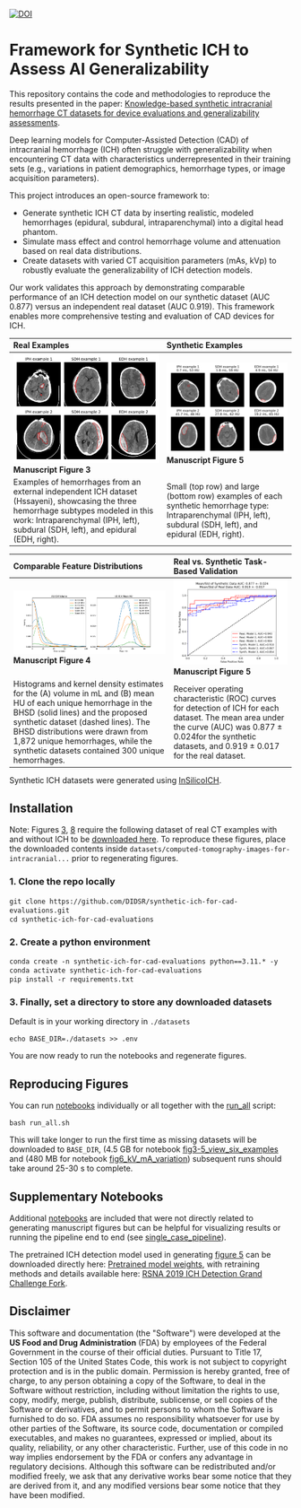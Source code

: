 [![DOI](https://zenodo.org/badge/DOI/10.5281/zenodo.15602167.svg)](https://doi.org/10.5281/zenodo.15602167)

# Framework for Synthetic ICH to Assess AI Generalizability

This repository contains the code and methodologies to reproduce the results presented in the paper: [Knowledge-based synthetic intracranial hemorrhage CT datasets for device evaluations and generalizability assessments](https://zenodo.org/records/15602167/files/PREPRINT%20June5%20Synthetic%20ICH%20for%20CAD%20Evaluations.pdf?download=1).

Deep learning models for Computer-Assisted Detection (CAD) of intracranial hemorrhage (ICH) often struggle with generalizability when encountering CT data with characteristics underrepresented in their training sets (e.g., variations in patient demographics, hemorrhage types, or image acquisition parameters).

This project introduces an open-source framework to:

- Generate synthetic ICH CT data by inserting realistic, modeled hemorrhages (epidural, subdural, intraparenchymal) into a digital head phantom.
- Simulate mass effect and control hemorrhage volume and attenuation based on real data distributions.
- Create datasets with varied CT acquisition parameters (mAs, kVp) to robustly evaluate the generalizability of ICH detection models.

Our work validates this approach by demonstrating comparable performance of an ICH detection model on our synthetic dataset (AUC 0.877) versus an independent real dataset (AUC 0.919). This framework enables more comprehensive testing and evaluation of CAD devices for ICH.

| Real Examples                                                  | Synthetic Examples                                                  |
| :------------------------------------------------------------- | :------------------------------------------------------------------ |
| ![real ich](manuscript_figures/Figure3.png) <br> **Manuscript Figure 3** | ![synthetic ich](manuscript_figures/Figure5.png) <br> **Manuscript Figure 5** |
| Examples of hemorrhages from an external independent ICH dataset (Hssayeni), showcasing the three hemorrhage subtypes modeled in this work: Intraparenchymal (IPH, left), subdural (SDH, left), and epidural (EDH, right). |  Small (top row) and large (bottom row) examples of each synthetic hemorrhage type: Intraparenchymal (IPH, left), subdural (SDH, left), and epidural (EDH, right).                                   |

| Comparable Feature Distributions                                  | Real vs. Synthetic Task-Based Validation                            |
| :------------------------------------------------------------- | :------------------------------------------------------------------ |
| ![real ich](manuscript_figures/Figure4.png) <br> **Manuscript Figure 4** | ![Task-Based Validation](manuscript_figures/Figure7.png) <br> **Manuscript Figure 5** |
|  Histograms and kernel density estimates for the (A) volume in mL and (B) mean HU of each unique hemorrhage in the BHSD (solid lines) and the proposed synthetic dataset (dashed lines). The BHSD distributions were drawn from 1,872 unique hemorrhages, while the synthetic datasets contained 300 unique hemorrhages. |  Receiver operating characteristic (ROC) curves for detection of ICH for each dataset. The mean area under the curve (AUC) was 0.877 ± 0.024for the synthetic datasets, and 0.919 ± 0.017 for the real dataset. |

Synthetic ICH datasets were generated using [InSilicoICH](https://github.com/DIDSR/InSilicoICH).

## Installation

Note: Figures [3](manuscript_figures/Figure3.png), [8](manuscript_figures/Figure8.png) require the following dataset of real CT examples with and without ICH to be [downloaded here](https://physionet.org/content/ct-ich/1.3.1/). To reproduce these figures, place the downloaded contents inside `datasets/computed-tomography-images-for-intracranial...` prior to regenerating figures.

### 1. Clone the repo locally

```shell
git clone https://github.com/DIDSR/synthetic-ich-for-cad-evaluations.git
cd synthetic-ich-for-cad-evaluations
```

### 2. Create a python environment

```shell
conda create -n synthetic-ich-for-cad-evaluations python==3.11.* -y
conda activate synthetic-ich-for-cad-evaluations
pip install -r requirements.txt
```

### 3. Finally, set a directory to store any downloaded datasets

Default is in your working directory in `./datasets`

```shell
echo BASE_DIR=./datasets >> .env
```

You are now ready to run the notebooks and regenerate figures.

## Reproducing Figures

You can run [notebooks](notebooks) individually or all together with the [run_all](run_all.sh) script:

```shell
bash run_all.sh
```

This will take longer to run the first time as missing datasets will be downloaded to `BASE_DIR`, (4.5 GB for notebook [fig3-5_view_six_examples](notebooks.fig3-5_view_six_examples.ipynb) and (480 MB for notebook [fig6_kV_mA_variation](notebooks/fig6_kV_mA_variation.ipynb)) subsequent runs should take around 25-30 s to complete.

## Supplementary Notebooks

Additional [notebooks](notebooks) are included that were not directly related to generating manuscript figures but can be helpful for visualizing results or running the pipeline end to end (see [single_case_pipeline](notebooks/single_case_pipeline.ipynb)).

The pretrained ICH detection model used in generating [figure 5](manuscript_figures/Figure5.png) can be downloaded directly here: [Pretrained model weights](https://doi.org/10.5281/zenodo.15602166), with retraining methods and details available here: [RSNA 2019 ICH Detection Grand Challenge Fork](https://github.com/jmweaver-FDA/rsna_2019_gc).

## Disclaimer

This software and documentation (the "Software") were developed at the **US Food and Drug Administration** (FDA) by employees of the Federal Government in the course of their official duties. Pursuant to Title 17, Section 105 of the United States Code, this work is not subject to copyright protection and is in the public domain. Permission is hereby granted, free of charge, to any person obtaining a copy of the Software, to deal in the Software without restriction, including without limitation the rights to use, copy, modify, merge, publish, distribute, sublicense, or sell copies of the Software or derivatives, and to permit persons to whom the Software is furnished to do so. FDA assumes no responsibility whatsoever for use by other parties of the Software, its source code, documentation or compiled executables, and makes no guarantees, expressed or implied, about its quality, reliability, or any other characteristic. Further, use of this code in no way implies endorsement by the FDA or confers any advantage in regulatory decisions. Although this software can be redistributed and/or modified freely, we ask that any derivative works bear some notice that they are derived from it, and any modified versions bear some notice that they have been modified.

